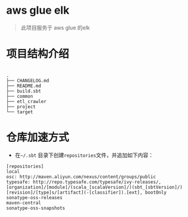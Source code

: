 # aws glue elk
> 此项目服务于 aws glue 的elk


# 项目结构介绍

```

.
├── CHANGELOG.md
├── README.md
├── build.sbt
├── common
├── etl_crawler
├── project
└── target

```

# 仓库加速方式
- 在`~/.sbt` 目录下创建`repositories`文件，并追加如下内容：

```shell
[repositories]
local
osc: http://maven.aliyun.com/nexus/content/groups/public
typesafe: http://repo.typesafe.com/typesafe/ivy-releases/, [organization]/[module]/(scala_[scalaVersion]/)(sbt_[sbtVersion]/)[revision]/[type]s/[artifact](-[classifier]).[ext], bootOnly
sonatype-oss-releases
maven-central
sonatype-oss-snapshots
```
